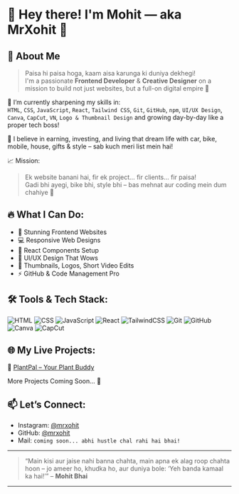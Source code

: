 # 👋 Hey there! I'm Mohit — aka MrXohit 🚀

## 🧠 About Me

> Paisa hi paisa hoga, kaam aisa karunga ki duniya dekhegi!  
I'm a passionate **Frontend Developer** & **Creative Designer** on a mission to build not just websites, but a full-on digital empire 💸

🌱 I’m currently sharpening my skills in:  
`HTML`, `CSS`, `JavaScript`, `React`, `Tailwind CSS`, `Git`, `GitHub`, `npm`, `UI/UX Design`, `Canva`, `CapCut`, `VN`, `Logo & Thumbnail Design` and growing day-by-day like a proper tech boss!

💼 I believe in earning, investing, and living that dream life with car, bike, mobile, house, gifts & style – sab kuch meri list mein hai!

📈 Mission:  
> Ek website banani hai, fir ek project… fir clients... fir paisa!  
> Gadi bhi ayegi, bike bhi, style bhi – bas mehnat aur coding mein dum chahiye 💪

## 🔥 What I Can Do:

- 🎨 Stunning Frontend Websites  
- 💻 Responsive Web Designs  
- 🧩 React Components Setup  
- 🧠 UI/UX Design That Wows  
- 🎥 Thumbnails, Logos, Short Video Edits  
- ⚡ GitHub & Code Management Pro

## 🛠️ Tools & Tech Stack:

![HTML](https://img.shields.io/badge/-HTML-E34F26?style=flat&logo=html5&logoColor=white)
![CSS](https://img.shields.io/badge/-CSS-1572B6?style=flat&logo=css3&logoColor=white)
![JavaScript](https://img.shields.io/badge/-JavaScript-F7DF1E?style=flat&logo=javascript&logoColor=black)
![React](https://img.shields.io/badge/-React-61DAFB?style=flat&logo=react&logoColor=black)
![TailwindCSS](https://img.shields.io/badge/-Tailwind-38B2AC?style=flat&logo=tailwind-css&logoColor=white)
![Git](https://img.shields.io/badge/-Git-F05032?style=flat&logo=git&logoColor=white)
![GitHub](https://img.shields.io/badge/-GitHub-181717?style=flat&logo=github&logoColor=white)
![Canva](https://img.shields.io/badge/-Canva-00C4CC?style=flat&logo=canva&logoColor=white)
![CapCut](https://img.shields.io/badge/-CapCut-000000?style=flat&logo=capcut&logoColor=white)

## 🌐 My Live Projects:

🔗 [PlantPal – Your Plant Buddy](https://mrxohit.github.io/PlantPal/)

More Projects Coming Soon... 🔨

## 📫 Let’s Connect:

- Instagram: [@mrxohit](https://instagram.com/mrxohit)
- GitHub: [@mrxohit](https://github.com/mrxohit)
- Mail: `coming soon... abhi hustle chal rahi hai bhai!`

---

> “Main kisi aur jaise nahi banna chahta, main apna ek alag roop chahta hoon – jo ameer ho, khudka ho, aur duniya bole: ‘Yeh banda kamaal ka hai!’” – **Mohit Bhai**

---


<!---
mrxohit/mrxohit is a ✨ special ✨ repository because its `README.md` (this file) appears on your GitHub profile.
You can click the Preview link to take a look at your changes.
--->
